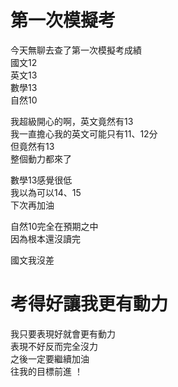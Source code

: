 # 第一次模擬考
今天無聊去查了第一次模擬考成績  
國文12  
英文13  
數學13  
自然10  

我超級開心的啊，英文竟然有13  
我一直擔心我的英文可能只有11、12分  
但竟然有13  
整個動力都來了  

數學13感覺很低  
我以為可以14、15  
下次再加油  

自然10完全在預期之中  
因為根本還沒讀完  

國文我沒差  

# 考得好讓我更有動力
我只要表現好就會更有動力  
表現不好反而完全沒力  
之後一定要繼續加油  
往我的目標前進  ！